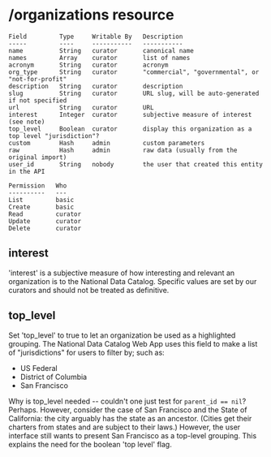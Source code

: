 # /organizations resource

    Field         Type     Writable By   Description
    -----         ----     -----------   -----------
    name          String   curator       canonical name
    names         Array    curator       list of names
    acronym       String   curator       acronym
    org_type      String   curator       "commercial", "governmental", or "not-for-profit"
    description   String   curator       description
    slug          String   curator       URL slug, will be auto-generated if not specified
    url           String   curator       URL
    interest      Integer  curator       subjective measure of interest (see note)
    top_level     Boolean  curator       display this organization as a top level "jurisdiction"?
    custom        Hash     admin         custom parameters
    raw           Hash     admin         raw data (usually from the original import)
    user_id       String   nobody        the user that created this entity in the API

    Permission   Who
    ----------   ---
    List         basic
    Create       basic
    Read         curator
    Update       curator
    Delete       curator

## interest

'interest' is a subjective measure of how interesting and relevant an organization is to the National Data Catalog. Specific values are set by our curators and should not be treated as definitive.

## top_level

Set 'top_level' to true to let an organization be used as a highlighted grouping. The National Data Catalog Web App uses this field to make a list of "jurisdictions" for users to filter by; such as:

  * US Federal
  * District of Columbia
  * San Francisco

Why is top_level needed -- couldn't one just test for `parent_id == nil`? Perhaps. However, consider the case of San Francisco and the State of California: the city arguably has the state as an ancestor. (Cities get their charters from states and are subject to their laws.) However, the user interface still wants to present San Francisco as a top-level grouping. This explains the need for the boolean 'top level' flag.
